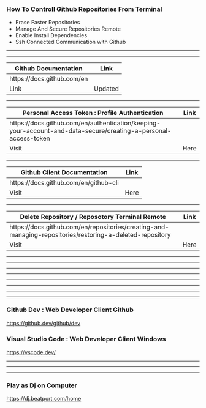 
### How To Controll Github Repositories From Terminal 

- Erase Faster Repositories
- Manage And Secure Repositories Remote
- Enable Install Dependencies 
- Ssh Connected Communication with Github 

----------------



----------------

<table>
<thead>
<tr>
<th>Github Documentation</th>
<th>Link</th>
</tr>
</thead>
<tbody>
<tr>
  
  
  <td> https://docs.github.com/en </td>
  
  
   

  

</tr>
<tr>
<td>Link</td>
<td>Updated</td>
</tr>
</tbody>
</table>

----------------



<table>
<thead>
<tr>
<th>Personal Access Token : Profile Authentication </th>
<th>Link</th>
</tr>
</thead>
<tbody>
<tr>
<td> https://docs.github.com/en/authentication/keeping-your-account-and-data-secure/creating-a-personal-access-token </td>
<td></td>
</tr>
<tr>
<td>Visit</td>
<td>Here</td>
</tr>
</tbody>
</table>


----------------


<table>
<thead>
<tr>
<th>Github Client Documentation</th>
<th>Link</th>
</tr>
</thead>
<tbody>
<tr>
<td>   https://docs.github.com/en/github-cli </td>
<td></td>
</tr>
<tr>
<td>Visit</td>
<td>Here</td>
</tr>
</tbody>
</table>




----------------



<table>
<thead>
<tr>
<th>Delete Repository / Reposotory Terminal Remote</th>
<th>Link</th>
</tr>
</thead>
<tbody>
<tr>
<td> https://docs.github.com/en/repositories/creating-and-managing-repositories/restoring-a-deleted-repository </td>
<td></td>
</tr>
<tr>
<td>Visit</td>
<td>Here</td>
</tr>
</tbody>
</table>


----------------





----------------



----------------



----------------






----------------




----------------




----------------






----------------


### Github Dev : Web Developer Client Github 

https://github.dev/github/dev




### Visual Studio Code : Web Developer Client Windows 



https://vscode.dev/

----------------

----------------


----------------

### Play as Dj on Computer 

https://dj.beatport.com/home







